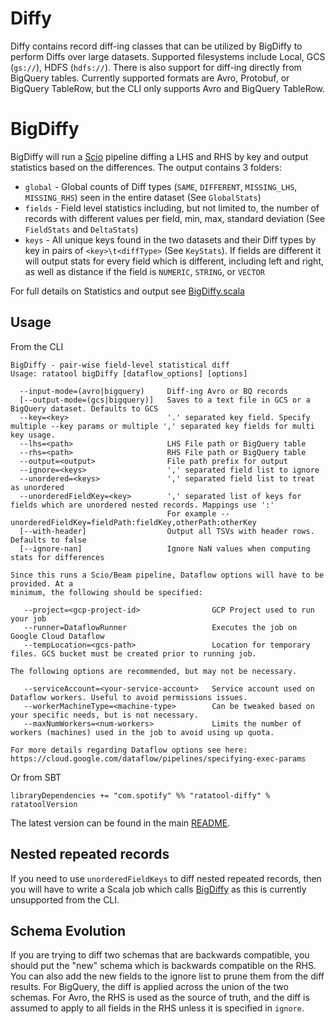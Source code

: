 Diffy
=======

Diffy contains record diff-ing classes that can be utilized by BigDiffy to perform Diffs over large datasets.
 Supported filesystems include Local, GCS (`gs://`), HDFS (`hdfs://`). There is also support for diff-ing directly from BigQuery tables.
 Currently supported formats are Avro, Protobuf, or BigQuery TableRow, but the CLI only supports Avro and BigQuery TableRow.
 
# BigDiffy

BigDiffy will run a [Scio](https://github.com/spotify/scio) pipeline diffing a LHS and RHS by key
 and output statistics based on the differences. The output contains 3 folders:

 * `global` - Global counts of Diff types (`SAME`, `DIFFERENT`, `MISSING_LHS`, `MISSING_RHS`) seen in the entire dataset (See `GlobalStats`)
 * `fields` - Field level statistics including, but not limited to, the number of records with different values per field, min, max, standard deviation (See `FieldStats` and `DeltaStats`)
 * `keys` - All unique keys found in the two datasets and their Diff types by key in pairs of `<key>\t<diffType>` (See `KeyStats`). If fields are different it will output stats for every field which is different, including left and right, as well as distance if the field is `NUMERIC`, `STRING`, or `VECTOR`

For full details on Statistics and output see [BigDiffy.scala](https://github.com/spotify/ratatool/blob/master/ratatool-diffy/src/main/scala/com/spotify/ratatool/diffy/BigDiffy.scala)


## Usage
From the CLI
```
BigDiffy - pair-wise field-level statistical diff
Usage: ratatool bigDiffy [dataflow_options] [options]

  --input-mode=(avro|bigquery)     Diff-ing Avro or BQ records
  [--output-mode=(gcs|bigquery)]   Saves to a text file in GCS or a BigQuery dataset. Defaults to GCS
  --key=<key>                      '.' separated key field. Specify multiple --key params or multiple ',' separated key fields for multi key usage.
  --lhs=<path>                     LHS File path or BigQuery table
  --rhs=<path>                     RHS File path or BigQuery table
  --output=<output>                File path prefix for output
  --ignore=<keys>                  ',' separated field list to ignore
  --unordered=<keys>               ',' separated field list to treat as unordered
  --unorderedFieldKey=<key>        ',' separated list of keys for fields which are unordered nested records. Mappings use ':'
                                   For example --unorderedFieldKey=fieldPath:fieldKey,otherPath:otherKey
  [--with-header]                  Output all TSVs with header rows. Defaults to false
  [--ignore-nan]                   Ignore NaN values when computing stats for differences

Since this runs a Scio/Beam pipeline, Dataflow options will have to be provided. At a
minimum, the following should be specified:

   --project=<gcp-project-id>                GCP Project used to run your job
   --runner=DataflowRunner                   Executes the job on Google Cloud Dataflow
   --tempLocation=<gcs-path>                 Location for temporary files. GCS bucket must be created prior to running job.

The following options are recommended, but may not be necessary.

   --serviceAccount=<your-service-account>   Service account used on Dataflow workers. Useful to avoid permissions issues.
   --workerMachineType=<machine-type>        Can be tweaked based on your specific needs, but is not necessary.
   --maxNumWorkers=<num-workers>             Limits the number of workers (machines) used in the job to avoid using up quota.

For more details regarding Dataflow options see here: https://cloud.google.com/dataflow/pipelines/specifying-exec-params
```

Or from SBT
```
libraryDependencies += "com.spotify" %% "ratatool-diffy" % ratatoolVersion

```
The latest version can be found in the main [README](https://github.com/spotify/ratatool/blob/master/README.md).

## Nested repeated records
If you need to use `unorderedFieldKeys` to diff nested repeated records, then you will have to
 write a Scala job which calls [BigDiffy](https://github.com/spotify/ratatool/blob/master/ratatool-diffy/src/main/scala/com/spotify/ratatool/diffy/BigDiffy.scala)
 as this is currently unsupported from the CLI.

## Schema Evolution
If you are trying to diff two schemas that are backwards compatible, you should put the "new" schema
 which is backwards compatible on the RHS. You can also add the new fields to the ignore list to
 prune them from the diff results. For BigQuery, the diff is applied across the union of the two
 schemas. For Avro, the RHS is used as the source of truth, and the diff is assumed to apply to all
 fields in the RHS unless it is specified in `ignore`.
